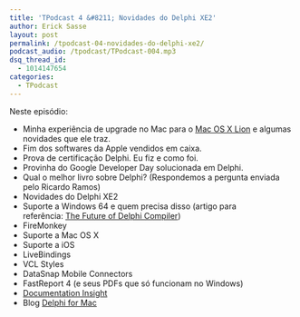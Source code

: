 ```yaml
---
title: 'TPodcast 4 &#8211; Novidades do Delphi XE2'
author: Erick Sasse
layout: post
permalink: /tpodcast-04-novidades-do-delphi-xe2/
podcast_audio: /tpodcast/TPodcast-004.mp3
dsq_thread_id:
  - 1014147654
categories:
  - TPodcast
---
```

Neste episódio:

  * Minha experiência de upgrade no Mac para o [Mac OS X Lion][1] e algumas novidades que ele traz.
  * Fim dos softwares da Apple vendidos em caixa.
  * Prova de certificação Delphi. Eu fiz e como foi.
  * Provinha do Google Developer Day solucionada em Delphi.
  * Qual o melhor livro sobre Delphi? (Respondemos a pergunta enviada pelo Ricardo Ramos)
  * Novidades do Delphi XE2
  * Suporte a Windows 64 e quem precisa disso (artigo para referência: <a id="internal-source-marker_0.28160688537172973" href="http://edn.embarcadero.com/article/39174" target="_blank">The Future of Delphi Compiler</a>)
  * FireMonkey
  * Suporte a Mac OS X
  * Suporte a iOS
  * LiveBindings
  * VCL Styles
  * DataSnap Mobile Connectors
  * FastReport 4 (e seus PDFs que só funcionam no Windows)
  * [Documentation Insight][2]
  * Blog [Delphi for Mac][3]

 [1]: http://www.apple.com/br/macosx/
 [2]: http://www.devjet.net/products/documentation-insight/
 [3]: http://www.delphiformac.com/
 [5]: http://www.ericksasse.com.br/tpodcast/ "TPodcast"
